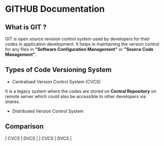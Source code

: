 # GITHUB Documentation

## What is GIT ?

GIT is open source revision control system used by developers for their codes in application development. It helps in maintaining the version control for any files in **"Software Configuration Management"** or **"Source Code Management"**.

## Types of Code Versioning System
* Centralised Version Control System (CVCS)

It is a legacy system where the codes are stored on **Central Repository** on remote server  which could also be accessible to other developers via shares.

* Distributed Version Control System


## Comparison

| CVCS | DVCS |
| CVCS | DVCS |